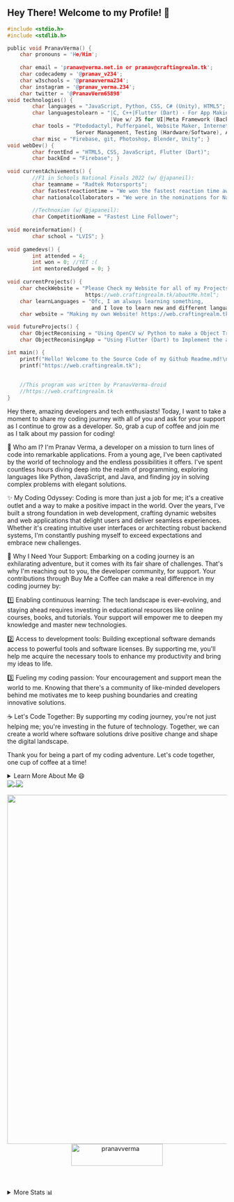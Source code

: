 ## Hey There! Welcome to my Profile! 👋


```c
#include <stdio.h>
#include <stdlib.h>

public void PranavVerma() {
    char pronouns = 'He/Him';
    
    char email = 'pranav@verma.net.in or pranav@craftingrealm.tk';
    char codecademy = '@pranav_v234';
    char w3schools = '@pranavverma234';
    char instagram = '@pranav_verma.234';
    char twitter = '@PranavVerm65898'
void technologies() {
        char languages = "JavaScript, Python, CSS, C# (Unity), HTML5";
        char languagestolearn = "|C, C++|Flutter (Dart) - For App Making|Python (Advanced - Revising 😅)|
                                 |Vue w/ JS for UI|Meta Framework (Backend -> Frontend)|";
        char tools = "Ptedodactyl, Pufferpanel, Website Maker, Internet (Port Forwarding, Broadband, etc.), 
                      Server Management, Testing (Hardware/Software), Arduino"; 
        char misc = "Firebase, git, Photoshop, Blender, Unity"; }
void webDev() {
        char frontEnd = "HTML5, CSS, JavaScript, Flutter (Dart)";
        char backEnd = "Firebase"; }
        
void currentAchivements() {
        //F1 in Schools National Finals 2022 (w/ @japaneil):
        char teamname = "Radtek Motorsports";
        char fastestreactiontime = "We won the fastest reaction time award! (0.029s)";
        char nationalcollaborators = "We were in the nominations for National Colaborators!"; }
        
        //Technoxian (w/ @japaneil):
        char CompetitionName = "Fastest Line Follower";
   
void moreinformation() {
        char school = "LVIS"; }
        
void gamedevs() {
        int attended = 4;
        int won = 0; //YET :(
        int mentoredJudged = 0; }
        
void currentProjects() {
    char checkWebsite = "Please Check my Website for all of my Projects
                         https://web.craftingrealm.tk/aboutMe.html";
    char learnLanguages = "Ofc, I am always learning something, 
                           and I love to learn new and different languages!";
    char website = "Making my own Website! https://web.craftingrealm.tk"; }

void futureProjects() {
    char ObjectReconising = "Using OpenCV w/ Python to make a Object Tracking App";
    char ObjectReconisingApp = "Using Flutter (Dart) to Implement the above in Mobile/Web/Desktop App(s).";

int main() {
    printf("Hello! Welcome to the Source Code of my Github Readme.md!\n");
    printf("https://web.craftingrealm.tk");
    
    
    //This program was written by PranavVerma-droid
    //https://web.craftingrealm.tk
}
```

Hey there, amazing developers and tech enthusiasts! Today, I want to take a moment to share my coding journey with all of you and ask for your support as I continue to grow as a developer. So, grab a cup of coffee and join me as I talk about my passion for coding!

🌟 Who am I?
I'm Pranav Verma, a developer on a mission to turn lines of code into remarkable applications. From a young age, I've been captivated by the world of technology and the endless possibilities it offers. I've spent countless hours diving deep into the realm of programming, exploring languages like Python, JavaScript, and Java, and finding joy in solving complex problems with elegant solutions.

✨ My Coding Odyssey:
Coding is more than just a job for me; it's a creative outlet and a way to make a positive impact in the world. Over the years, I've built a strong foundation in web development, crafting dynamic websites and web applications that delight users and deliver seamless experiences. Whether it's creating intuitive user interfaces or architecting robust backend systems, I'm constantly pushing myself to exceed expectations and embrace new challenges.

🚀 Why I Need Your Support:
Embarking on a coding journey is an exhilarating adventure, but it comes with its fair share of challenges. That's why I'm reaching out to you, the developer community, for support. Your contributions through Buy Me a Coffee can make a real difference in my coding journey by:

1️⃣ Enabling continuous learning: The tech landscape is ever-evolving, and staying ahead requires investing in educational resources like online courses, books, and tutorials. Your support will empower me to deepen my knowledge and master new technologies.

2️⃣ Access to development tools: Building exceptional software demands access to powerful tools and software licenses. By supporting me, you'll help me acquire the necessary tools to enhance my productivity and bring my ideas to life.

3️⃣ Fueling my coding passion: Your encouragement and support mean the world to me. Knowing that there's a community of like-minded developers behind me motivates me to keep pushing boundaries and creating innovative solutions.

☕️ Let's Code Together:
By supporting my coding journey, you're not just helping me; you're investing in the future of technology. Together, we can create a world where software solutions drive positive change and shape the digital landscape.

Thank you for being a part of my coding adventure. Let's code together, one cup of coffee at a time!

<details>

<summary>Learn More About Me 😄 </summary> <br>

I am a Student and I am currently working on software more than hardware. I am interested and have experience in full stack development, arduino, and Server management. I hope to learn more coding and get better at the ones I already know. My ultimate aim is to leave the world better than I started with it. I want to learn ML and AI and OpenCV when I (hopefully) get time.
    
Learn more about me on my [Website](https://web.craftingrealm.tk). <br>
I also host a [Minecraft Server](https://web.craftingrealm.tk/CraftingRealm.html)!


Codecademy Userame: [@pranav_v234](https://www.codecademy.com/profiles/pranav_v234) <br>
W3Schools Username: [@pranavverma234](https://www.w3profile.com/PranavVerma234)


Reach out (Email): pranav@craftingrealm.tk or pranav@verma.net.in <br>


Twitter: [@PranavVerm65898](https://twitter.com/PranavVerm65898) <br>
Instagram: [@pranav_verma.234](https://instagram.com/pranav_verma.234)

</details>

<!--END_SECTION:table-->




<!--START_SECTION:activity-->
<!--1. 🗣 Commented on [#107317](https://github.com/flutter/flutter/issues/107317) in [flutter/flutter](https://github.com/flutter/flutter)
2. ❗️ Opened issue [#9057](https://github.com/firebase/flutterfire/issues/9057) in [firebase/flutterfire](https://github.com/firebase/flutterfire)
3. 🎉 Merged PR [#47](https://github.com/DSC-UTDallas/DSC-Bot/pull/47) in [DSC-UTDallas/DSC-Bot](https://github.com/DSC-UTDallas/DSC-Bot)
4. 💪 Opened PR [#47](https://github.com/DSC-UTDallas/DSC-Bot/pull/47) in [DSC-UTDallas/DSC-Bot](https://github.com/DSC-UTDallas/DSC-Bot)
5. ❗️ Closed issue [#34](https://github.com/DSC-UTDallas/DSC-Bot/issues/34) in [DSC-UTDallas/DSC-Bot](https://github.com/DSC-UTDallas/DSC-Bot) -->
<!--END_SECTION:activity-->
  <div> 
     <a href="https://web.craftingrealm.tk">
      <img align="center" src="https://github-readme-stats-sigma-five.vercel.app/api?username=PranavVerma-droid&show_icons=true&include_all_commits=true&count_private=true&theme=react&line_height=40" />
    </a>
    <a href="https://web.craftingrealm.tk">
      <img align="center" src="https://github-readme-stats.vercel.app/api/top-langs/?username=PranavVerma-droid&theme=react&line_height=40&hide=css"/>
    </a>
</div> <br>

<img width=800 src="https://github-profile-trophy.vercel.app/?username=PranavVerma-droid&column=8&theme=gruvbox&no-frame=true"/>

<center><div>
<a href="https://www.buymeacoffee.com/pranavverma"> <img align="center" src="https://cdn.buymeacoffee.com/buttons/v2/default-yellow.png" height="50" width="210" alt="pranavverma" /></a>
</div></center> <br><br><br>

<!--START_SECTION:table-->
<details>

<summary>More Stats 📊 </summary>

<!--START_SECTION:waka-->
![Code Time](http://img.shields.io/badge/Code%20Time-1%2C220%20hrs%2056%20mins-blue)

![Lines of code](https://img.shields.io/badge/From%20Hello%20World%20I%27ve%20Written--1%20Million%20lines%20of%20code-blue)

**🐱 My GitHub Data** 

> 🏆 234 Commits in the Year 2022
 > 
> 📦 2.53 GB Used in GitHub's Storage 

```text
🌞 Morning    60 commits     ███   16.79% 
🌆 Daytime    122 commits    ███████  29.68% 
🌃 Evening    151 commits    █████████   36.74% 
🌙 Night      69 commits     ████   16.79%

```
📅 **Commits Based on the Week:** 

```text
Monday       110 commits    ██████   26.76% 
Tuesday      81 commits     █████   19.71% 
Wednesday    28 commits     █   6.81% 
Thursday     16 commits     █   3.89% 
Friday       13 commits        3.16% 
Saturday     60 commits     ███   14.6% 
Sunday       103 commits    ██████   25.06%

